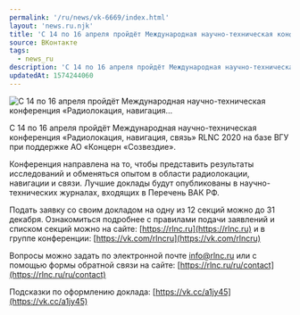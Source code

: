 ```yaml
---
permalink: '/ru/news/vk-6669/index.html'
layout: 'news.ru.njk'
title: 'С 14 по 16 апреля пройдёт Международная научно-техническая конференция «Радиолокация, навигация…'
source: ВКонтакте
tags:
  - news_ru
description: 'С 14 по 16 апреля пройдёт Международная научно-техническая конференция «Радиолокация, навигация…'
updatedAt: 1574244060
---
```

![С 14 по 16 апреля пройдёт Международная научно-техническая конференция «Радиолокация, навигация…](https://sun9-34.userapi.com/impf/c855628/v855628262/172eae/6WVMCOAfCaI.jpg?size=1280x853&quality=96&sign=e842a7784f2135eda7f93da58b636514&c_uniq_tag=rN8_NzYiyWAWU47g7FrSldYnbjwWSDbvlScmtDZyYC4&type=album)

С 14 по 16 апреля пройдёт Международная научно-техническая конференция «Радиолокация, навигация, связь» RLNC 2020 на базе ВГУ при поддержке АО «Концерн «Созвездие».

Конференция направлена на то, чтобы представить результаты исследований и обменяться опытом в области радиолокации, навигации и связи. Лучшие доклады будут опубликованы в научно-технических журналах, входящих в Перечень ВАК РФ.

Подать заявку со своим докладом на одну из 12 секций можно до 31 декабря. Ознакомиться подробнее с правилами подачи заявлений и списком секций можно на сайте: [https://rlnc.ru](https://rlnc.ru) и в группе конференции: [https://vk.com/rlncru](https://vk.com/rlncru)

Вопросы можно задать по электронной почте info@rlnc.ru или с помощью формы обратной связи на сайте: [https://rlnc.ru/ru/contact](https://rlnc.ru/ru/contact)

Подсказки по оформлению доклада: [https://vk.cc/a1jy45](https://vk.cc/a1jy45)
